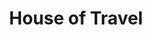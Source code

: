 ---
title: "House of Travel"
url: /christchurch/house-of-travel-victoria-street/
shop: Reisebüro
---